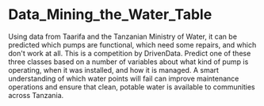 # Data_Mining_the_Water_Table
Using data from Taarifa and the Tanzanian Ministry of Water, it can be predicted which pumps are functional, which need some repairs, and which don't work at all. 
This is a competition by DrivenData. 
Predict one of these three classes based on a number of variables about what kind of pump is operating, when it was installed, and how it is managed. A smart understanding of which water points will fail can improve maintenance operations and ensure that clean, potable water is available to communities across Tanzania.

